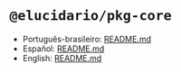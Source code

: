 # `@elucidario/pkg-core`

-   Português-brasileiro: [README.md](./docs/pt-br/README.md)
-   Español: [README.md](./docs/es/README.md)
-   English: [README.md](./docs/en/README.md)
